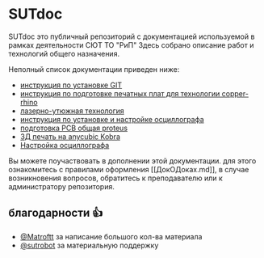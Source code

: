 # SUTdoc

SUTdoc это публичный репозиторий с документацией используемой в рамках деятельности СЮТ ТО "РиП"
Здесь собрано описание работ и технологий общего назначения.

Неполный список документации приведен ниже:
- [инструкция по установке GIT](git/git-install-config.md.md)
- [инструкция по подготовке печатных плат для технологии copper-rhino](PCB-plate/подготовка%20PCB%20proteus-copper-rhino.md)
- [лазерно-утюжная технология](PCB-plate/PCB-LUD-Method/pcb-lud.md)
- [инструкция по установке и настройке осциллографа](oscill)
- [подготовка PCB общая proteus](PCB-plate/подготовка%20PCB.md)
- [3Д печать на anycubic Kobra](3d/anycubickobra.md)
- [Настройка осциллографа](oscill/oscill.md)

Вы можете поучаствовать в дополнении этой документации.
для этого ознакомитесь с правилами оформления [[ДокОДоках.md]], в случае возникновения вопросов, обратитесь к преподавателю или к администратору репозитория.

## благодарности :+1:

- [@Matroftt](https://github.com/Matroftt) за написание большого кол-ва материала
- [@sutrobot](https://github.com/sutrobot) за материальную поддержку
